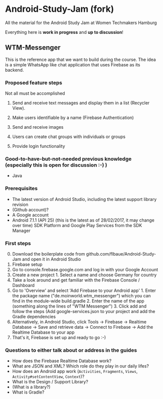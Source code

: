 # Android-Study-Jam (fork)
All the material for the Android Study Jam at Women Techmakers Hamburg

Everything here is **work in progress** and **up to discussion**!

## WTM-Messenger
This is the reference app that we want to build during the course. The idea is a simple WhatsApp like chat application that uses Firebase as its backend.

### Proposed feature steps
Not all must be accomplished

1. Send and receive text messages and display them in a list (Recycler View).

2. Make users identifiable by a name (Firebase Authentication)

3. Send and receive images

4. Users can create chat groups with individuals or groups

5. Provide login functionality

### Good-to-have-but-not-needed previous knowledge (especially this is open for discussion :-) )

* Java

### Prerequisites
* The latest version of Android Studio, including the latest support library revision
* (Github account)?
* A Google account
* Android 7.1.1 (API 25) (this is the latest as of 28/02/2017, it may change over time) SDK Platform and Google Play Services from the SDK Manager

### First steps
0. Download the boilerplate code from github.com/flbaue/Android-Study-Jam and open it in Android Studio
1. Firebase setup
  1. Go to console.firebase.google.com and log in with your Google Account
  2. Create a new project
    1. Select a name and choose Germany for country
  3. Take a look around and get familiar with the Firebase Console / Dashboard
  4. Go to 'Overview' and select 'Add Firebase to your Android app'
    1. Enter the package name ("de.moinworld.wtm_messenger") which you can find in the module-wide build.gradle
    2. Enter the name of the app (something along the lines of "WTM Messenger")
    3. Click add and follow the steps (Add google-services.json to your project and add the Gradle dependencies
  4. Alternatively, in Android Studio, click Tools -> Firebase -> Realtime Database -> Save and retrieve data -> Connect to Firebase -> Add the Realtime Database to your app
  5. That's it, Firebase is set up and ready to go :-)
  
  
### Questions to either talk about or address in the guides
* How does the Firebase Realtime Database work?
* What are JSON and XML? Which role do they play in our daily lifes?
* How does an Android app work (`Activities`, `Fragments`, `Views`, `Activity#setContentView`, `Context`)?
* What is the Design / Support Library?
* (What is a library?)
* What is Gradle?
